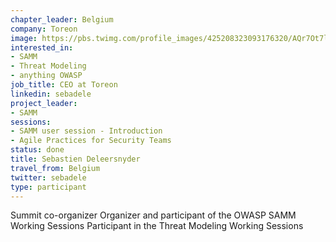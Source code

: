 ```yaml
---
chapter_leader: Belgium
company: Toreon
image: https://pbs.twimg.com/profile_images/425208323093176320/AQr7Ot7l_400x400.png
interested_in:
- SAMM
- Threat Modeling
- anything OWASP
job_title: CEO at Toreon
linkedin: sebadele
project_leader:
- SAMM
sessions:
- SAMM user session - Introduction
- Agile Practices for Security Teams
status: done
title: Sebastien Deleersnyder
travel_from: Belgium
twitter: sebadele
type: participant
---
```


Summit co-organizer
Organizer and participant of the OWASP SAMM Working Sessions
Participant in the Threat Modeling Working Sessions